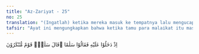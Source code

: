 ```yaml
---
title: "Az-Zariyat - 25"
no: 25
translation: "(Ingatlah) ketika mereka masuk ke tempatnya lalu mengucapkan, “Salaman” (salam), Ibrahim menjawab, “Salamun” (salam). (Mereka itu) orang-orang yang belum dikenalnya. "
tafsir: "Ayat ini mengungkapkan bahwa ketika tamu para malaikat itu masuk ke tempat Nabi Ibrahim lalu menyampaikan ucapan salam dan Nabi Ibrahim menjawab dengan salam pula, beliau memperlihatkan sikap bertanya karena belum mengenal mereka. Tamu terhormat itu baru pertama kali masuk ke rumah Nabi Ibrahim. Oleh karena itu, beliau memperlihatkan sikap ingin mengenal dahulu. Tetapi beliau tidak menunggu kesempatan untuk berkenalan itu, bahkan secara diam-diam masuk ke dapur untuk menyiapkan hidangan. ("
---
```


اِذْ دَخَلُوْا عَلَيْهِ فَقَالُوْا سَلٰمًا ۗقَالَ سَلٰمٌۚ قَوْمٌ مُّنْكَرُوْنَ 
